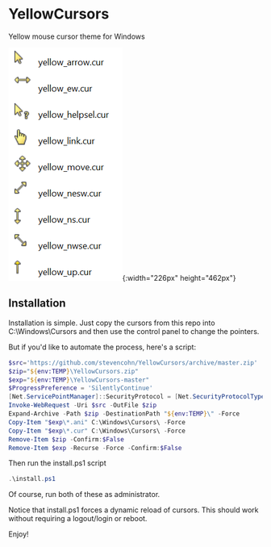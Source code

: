 # YellowCursors
Yellow mouse cursor theme for Windows

![alt text](Yellow.png "Yellow Cursors"){:width="226px" height="462px"}

## Installation

Installation is simple. Just copy the cursors from this repo into C:\Windows\Cursors
and then use the control panel to change the pointers.

But if you'd like to automate the process, here's a script:

```powershell
$src='https://github.com/stevencohn/YellowCursors/archive/master.zip'
$zip="${env:TEMP}\YellowCursors.zip"
$exp="${env:TEMP}\YellowCursors-master"
$ProgressPreference = 'SilentlyContinue'
[Net.ServicePointManager]::SecurityProtocol = [Net.SecurityProtocolType]::Tls12
Invoke-WebRequest -Uri $src -OutFile $zip
Expand-Archive -Path $zip -DestinationPath "${env:TEMP}\" -Force
Copy-Item "$exp\*.ani" C:\Windows\Cursors\ -Force
Copy-Item "$exp\*.cur" C:\Windows\Cursors\ -Force
Remove-Item $zip -Confirm:$False
Remove-Item $exp -Recurse -Force -Confirm:$False
```

Then run the install.ps1 script

```powershell
.\install.ps1
```

Of course, run both of these as administrator.

Notice that install.ps1 forces a dynamic reload of cursors.
This should work without requiring a logout/login or reboot.

Enjoy!
